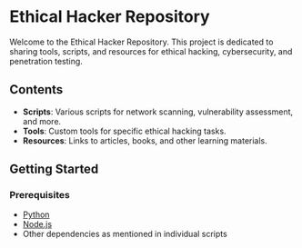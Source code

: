 # Ethical Hacker Repository

Welcome to the Ethical Hacker Repository. This project is dedicated to sharing tools, scripts, and resources for ethical hacking, cybersecurity, and penetration testing.

## Contents

- **Scripts**: Various scripts for network scanning, vulnerability assessment, and more.
- **Tools**: Custom tools for specific ethical hacking tasks.
- **Resources**: Links to articles, books, and other learning materials.

## Getting Started

### Prerequisites

- [Python](https://www.python.org/downloads/)
- [Node.js](https://nodejs.org/en/download/)
- Other dependencies as mentioned in individual scripts

